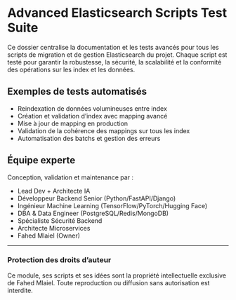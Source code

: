 # Advanced Elasticsearch Scripts Test Suite

Ce dossier centralise la documentation et les tests avancés pour tous les scripts de migration et de gestion Elasticsearch du projet. Chaque script est testé pour garantir la robustesse, la sécurité, la scalabilité et la conformité des opérations sur les index et les données.

## Exemples de tests automatisés
- Reindexation de données volumineuses entre index
- Création et validation d’index avec mapping avancé
- Mise à jour de mapping en production
- Validation de la cohérence des mappings sur tous les index
- Automatisation des batchs et gestion des erreurs

## Équipe experte
Conception, validation et maintenance par :
- Lead Dev + Architecte IA
- Développeur Backend Senior (Python/FastAPI/Django)
- Ingénieur Machine Learning (TensorFlow/PyTorch/Hugging Face)
- DBA & Data Engineer (PostgreSQL/Redis/MongoDB)
- Spécialiste Sécurité Backend
- Architecte Microservices
- Fahed Mlaiel (Owner)

---
### Protection des droits d’auteur
Ce module, ses scripts et ses idées sont la propriété intellectuelle exclusive de Fahed Mlaiel. Toute reproduction ou diffusion sans autorisation est interdite.
